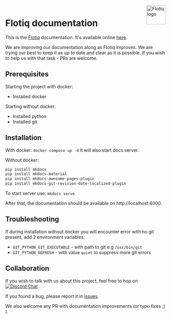 <a href="https://flotiq.com/">
    <img src="https://editor.flotiq.com/fonts/fq-logo.svg" alt="Flotiq logo" title="Flotiq" align="right" height="60" />
</a>

Flotiq documentation
========================

This is the [Flotiq](https://flotiq.com) documentation. It's available online [here](https://flotiq.com/docs/). 

We are improving our documentation along as Flotiq improves. We are trying our best to keep it as up to date and clear as it is possible. If you wish to help us with that task - PRs are welcome.

## Prerequisites

Starting the project with docker:
* Installed docker

Starting without docker:
* Installed python
* Installed git


## Installation

With docker:
`docker-compose up -d`
It will also start docs server.

Without docker:
```bash
pip install mkdocs
pip install mkdocs-material
pip install mkdocs-awesome-pages-plugin
pip install mkdocs-git-revision-date-localized-plugin
```

To start server use:
`mkdocs serve`

After that, the documentation should be available on http://localhost:4000.

## Troubleshooting 

If during installation without docker you will encounter error with no git present, add 2 environment variables:
* `GIT_PYTHON_GIT_EXECUTABLE` - with path to git e.g `/usr/bin/git`
* `GIT_PYTHON_REFRESH` - with value `quiet` to suppress more git errors


## Collaboration

If you wish to talk with us about this project, feel free to hop on [![Discord Chat](https://img.shields.io/discord/682699728454025410.svg)](https://discord.gg/FwXcHnX)  .
   
If you found a bug, please report it in [issues](https://github.com/flotiq/flotiq-docs/issues).

We also welcome any PR with documentation improvements (or typo fixes ;) ).
